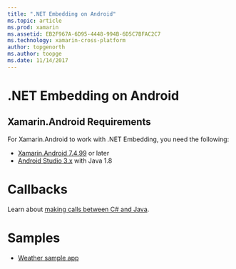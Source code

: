 ```yaml
---
title: ".NET Embedding on Android"
ms.topic: article
ms.prod: xamarin
ms.assetid: EB2F967A-6D95-4448-994B-6D5C7BFAC2C7
ms.technology: xamarin-cross-platform
author: topgenorth
ms.author: toopge
ms.date: 11/14/2017
---
```


# .NET Embedding on Android

## Xamarin.Android Requirements

For Xamarin.Android to work with .NET Embedding, you need the following:

* [Xamarin.Android 7.4.99](https://www.visualstudio.com/xamarin/) or later
* [Android Studio 3.x](https://developer.android.com/studio/index.html) with Java 1.8

# Callbacks

Learn about [making calls between C# and Java](callbacks.md).

# Samples

* [Weather sample app](https://github.com/jamesmontemagno/embeddinator-weather)
